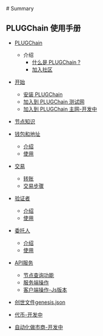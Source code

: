 ‌# Summary​

## PLUGChain 使用手册


* [PLUGChain]()

    * 介绍
        * [什么是 PLUGChain ?](README.md)
        * [加入社区]()
    
* [开始](./cn/installation.md)    

    * [安装 PLUGChain](./cn/installation.md)    
    * [加入到 PLUGChain 测试网](./cn/testnet.md)    
    * [加入到 PLUGChain 主网-开发中]()

* [节点知识](./cn/node/README.md)  

* [钱包和地址](./cn/basic/accounts-faq.md)

    * [介绍](./cn/basic/accounts-faq.md)
    * [使用](./cn/basic/accounts.md)

* [交易](./cn/basic/tx.md)

    * [转账](./cn/basic/tx.md)
    * [交易步骤](./cn/basic/txs.md)

* [验证者](./cn/validators/validator-faq.md)

    * [介绍](./cn/validators/validator-faq.md)   
    * [使用](./cn/validators/validator-setup.md)   

* [委托人](./cn/delegators/delegator-faq.md)

    * [介绍](./cn/delegators/delegator-faq.md)   
    * [使用](./cn/delegators/delegator-setup.md)  

* [API服务](./cn/api/swagger-api.md)
    * [节点查询功能](./cn/api/swagger-api.md)
    * [服务端操作](./cn/api/txs.md)
    * [客户端操作-Js版本](https://github.com/oracleNetworkProtocol/cosmjs)

* [创世文件genesis.json](./cn/basic/genesis.md)   

* [代币-开发中]()   

* [自动化做市商-开发中]()   